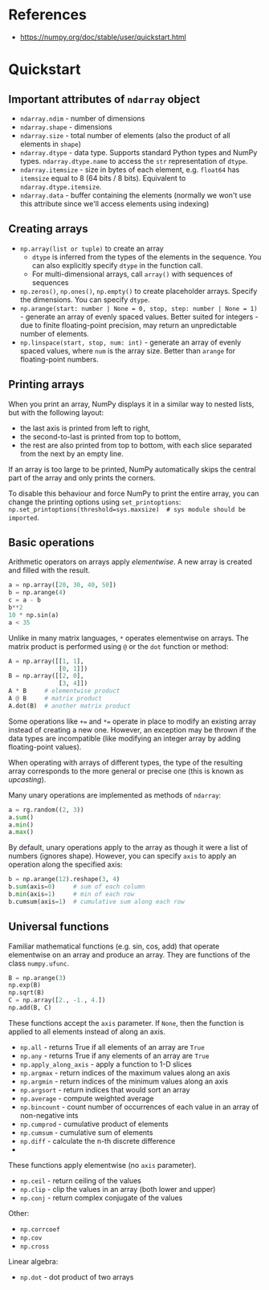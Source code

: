 # References

* https://numpy.org/doc/stable/user/quickstart.html


# Quickstart

## Important attributes of `ndarray` object

* `ndarray.ndim` - number of dimensions
* `ndarray.shape` - dimensions
* `ndarray.size` - total number of elements (also the product of all elements in `shape`)
* `ndarray.dtype` - data type. Supports standard Python types and NumPy types. `ndarray.dtype.name` to access the `str` representation of `dtype`.
* `ndarray.itemsize` - size in bytes of each element, e.g. `float64` has `itemsize` equal to 8 (64 bits / 8 bits). Equivalent to `ndarray.dtype.itemsize`.
* `ndarray.data` - buffer containing the elements (normally we won't use this attribute since we'll access elements using indexing)

## Creating arrays

* `np.array(list or tuple)` to create an array
    * `dtype` is inferred from the types of the elements in the sequence. You can also explicitly specify `dtype` in the function call.
    * For multi-dimensional arrays, call `array()` with sequences of sequences
* `np.zeros()`, `np.ones()`, `np.empty()` to create placeholder arrays. Specify the dimensions. You can specify `dtype`.
* `np.arange(start: number | None = 0, stop, step: number | None = 1)` - generate an array of evenly spaced values. Better suited for integers - due to finite floating-point precision, may return an unpredictable number of elements.
* `np.linspace(start, stop, num: int)` - generate an array of evenly spaced values, where `num` is the array size. Better than `arange` for floating-point numbers.

## Printing arrays

When you print an array, NumPy displays it in a similar way to nested lists, but with the following layout:
* the last axis is printed from left to right,
* the second-to-last is printed from top to bottom,
* the rest are also printed from top to bottom, with each slice separated from the next by an empty line.

If an array is too large to be printed, NumPy automatically skips the central part of the array and only prints the corners.

To disable this behaviour and force NumPy to print the entire array, you can change the printing options using `set_printoptions`: `np.set_printoptions(threshold=sys.maxsize)  # sys module should be imported`.

## Basic operations

Arithmetic operators on arrays apply _elementwise_. A new array is created and filled with the result.
```python
a = np.array([20, 30, 40, 50])
b = np.arange(4)
c = a - b
b**2
10 * np.sin(a)
a < 35
```

Unlike in many matrix languages, `*` operates elementwise on arrays. The matrix product is performed using `@` or the `dot` function or method:
```python
A = np.array([[1, 1],
              [0, 1]])
B = np.array([[2, 0],
              [3, 4]])
A * B     # elementwise product
A @ B     # matrix product
A.dot(B)  # another matrix product
```

Some operations like `+=` and `*=` operate in place to modify an existing array instead of creating a new one. However, an exception may be thrown if the data types are incompatible (like modifying an integer array by adding floating-point values).

When operating with arrays of different types, the type of the resulting array corresponds to the more general or precise one (this is known as _upcasting_).

Many unary operations are implemented as methods of `ndarray`:
```python
a = rg.random((2, 3))
a.sum()
a.min()
a.max()
```

By default, unary operations apply to the array as though it were a list of numbers (ignores shape). However, you can specify `axis` to apply an operation along the specified axis:
```python
b = np.arange(12).reshape(3, 4)
b.sum(axis=0)     # sum of each column
b.min(axis=1)     # min of each row
b.cumsum(axis=1)  # cumulative sum along each row
```

## Universal functions

Familiar mathematical functions (e.g. sin, cos, add) that operate elementwise on an array and produce an array. They are functions of the class `numpy.ufunc`.
```python
B = np.arange(3)
np.exp(B)
np.sqrt(B)
C = np.array([2., -1., 4.])
np.add(B, C)
```

These functions accept the `axis` parameter. If `None`, then the function is applied to all elements instead of along an axis.
* `np.all` - returns True if all elements of an array are `True`
* `np.any` - returns True if any elements of an array are `True`
* `np.apply_along_axis` - apply a function to 1-D slices
* `np.argmax` - return indices of the maximum values along an axis
* `np.argmin` - return indices of the minimum values along an axis
* `np.argsort` - return indices that would sort an array
* `np.average` - compute weighted average
* `np.bincount` - count number of occurrences of each value in an array of non-negative ints
* `np.cumprod` - cumulative product of elements
* `np.cumsum` - cumulative sum of elements
* `np.diff` - calculate the n-th discrete difference
* 

These functions apply elementwise (no `axis` parameter).
* `np.ceil` - return ceiling of the values
* `np.clip` - clip the values in an array (both lower and upper)
* `np.conj` - return complex conjugate of the values



Other:
* `np.corrcoef`
* `np.cov`
* `np.cross`

Linear algebra: 
* `np.dot` - dot product of two arrays